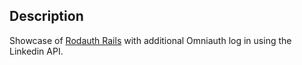 ## Description
Showcase of [Rodauth Rails](https://github.com/janko/rodauth-rails) with additional Omniauth log in using the Linkedin API.
